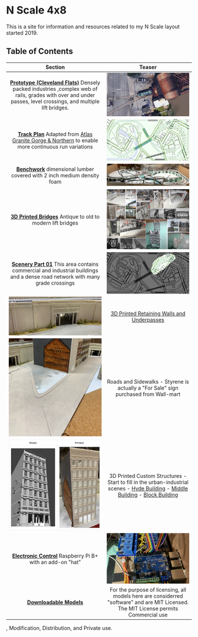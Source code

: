 # N Scale 4x8
This is a site for information and resources related to my N Scale layout started 2019.

## Table of Contents

Section         |  Teaser         
:-------------------------:|:---------------------------:
[**Prototype (Cleveland Flats)**](prototypeInspiration/Prototypes.md) Densely packed industries ,complex web of rails, grades with over and under passes, level crossings, and multiple lift bridges.  |  ![Turnout at Lift Bridge](toc/tocTurnoutAtLiftBridge.png)
[**Track Plan**](plan/plan.md)  Adapted from [Atlas Granite Gorge & Northern](https://www.modeltrainforum.com/picture.php?albumid=241&pictureid=2492) to enable more continuous run variations | ![Plan](toc/tocRev8s.png)
[**Benchwork**](benchwork/benchwork.md) dimensional lumber covered with 2 inch medium density foam | ![Benchwork](toc/tocIMG_0104.png)
[**3D Printed Bridges**](printedModels/Custom3DPrintedBridges.md) Antique to old to modern lift bridges | ![Models and Prototype Inspirations](toc/tocCustom3DPrintedModels.png)
[**Scenery Part 01**](Scenery/Scenery.md) This area contains commercial and industrial buildings and a dense road network with many grade crossings | ![](toc/tocArea00.png) 
 ![Setting](toc/tocRetainingWall_p.png) | [3D Printed Retaining Walls and Underpasses](https://nscale4by8.github.io/nscale4x8/Scenery/part01/part01.html)
![](toc/tocBuildingBlockDownStreet.png) | Roads and Sidewalks - Styrene is actually a "For Sale" sign purchased from Wall-mart
![](toc/tocHydeBuilding.png) | 3D Printed Custom Structures - Start to fill in the urban-industrial scenes - [Hyde Building](buildingHyde/buildingHyde.md) - [Middle Building](buildingMiddle/buildingMiddle.md) - [Block Building](buildingBlock/buildingBlock.md)
[**Electronic Control**](controls/Control.md) Raspberry Pi B+ with an add-on "hat" | ![Electronic Control](toc/tocIMG_0129s.png)
[**Downloadable Models**](downloadableModels/downloadableModels.md) | For the purpose of licensing, all models here are considerred "software" and are MIT Licensed. The MIT License permits Commercial use
, Modification, Distribution, and Private use.
